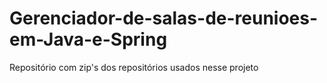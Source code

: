 # Gerenciador-de-salas-de-reunioes-em-Java-e-Spring
Repositório com zip's dos repositórios usados nesse projeto
